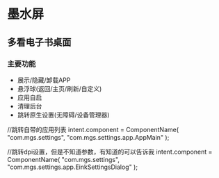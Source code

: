 # 墨水屏

## 多看电子书桌面

### 主要功能
- 展示/隐藏/卸载APP
- 悬浮球(返回/主页/刷新/自定义)
- 应用自启
- 清理后台
- 跳转原生设置(无障碍/设备管理器)

//跳转自带的应用列表
intent.component = ComponentName(
                    "com.mgs.settings",
                    "com.mgs.settings.app.AppMain"
                );

//跳转dpi设置，但是不知道参数，有知道的可以告诉我
intent.component = ComponentName(
                    "com.mgs.settings",
                    "com.mgs.settings.app.EinkSettingsDialog"
                );